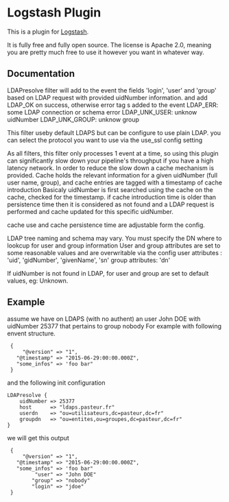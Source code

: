 # Logstash Plugin

This is a plugin for [Logstash](https://github.com/elasticsearch/logstash).

It is fully free and fully open source. The license is Apache 2.0, meaning you are pretty much free to use it however you want in whatever way.

## Documentation

 LDAPresolve filter will add to the event the fields 'login', 'user' and 'group' based on LDAP request 
 with provided uidNumber information. 
 and add LDAP_OK on success, otherwise  error tag s added to the event
    LDAP_ERR: some LDAP connection or schema error
    LDAP_UNK_USER: unknow uidNumber 
    LDAP_UNK_GROUP: unknow group 

 This filter useby default LDAPS but can be configure to use plain LDAP.
 you can select the protocol you want to use via the use_ssl config setting

 As all filters, this filter only processes 1 event at a time, so using this plugin can 
 significantly slow down your pipeline's throughput if you have a high latency network.
 In order to reduce the slow down a cache mechanism is provided. 
 Cache holds the relevant information for a given uidNumber (full user name, group), and cache 
 entries are tagged with a timestamp of cache introduction
 Basicaly uidNumber is first searched using the cache on the cache, checked for the timestamp.
 if cache introduction time is older than persistence time then it is considered as not found and a LDAP
 request is performed and cache updated for this specific uidNumber.

 cache use and cache persistence time are adjustable form the config.

 LDAP tree naming and schema may vary. 
 You must specify the DN where to lookcup for user and group information
 User and group attributes are set to some reasonable values and are overwritable via the config
    user attributes : 'uid', 'gidNumber', 'givenName', 'sn'
    group attributes: 'dn'

 If uidNumber is not found in LDAP, for user and group are set to default values, eg: Unknown.

## Example

assume we have on LDAPS (with no authent) an user John DOE with uidNumber 25377 that pertains to group nobody
For example with following envent structure.
``` 
 {
     "@version" => "1",
   "@timestamp" => "2015-06-29:00:00.000Z",
   "some_infos" => 'foo bar"
 }
```

and the following init configuration 
``` 
LDAPresolve {
    uidNumber => 25377
    host      => "ldaps.pasteur.fr"
    userdn    => "ou=utilisateurs,dc=pasteur,dc=fr"
    groupdn   => "ou=entites,ou=groupes,dc=pasteur,dc=fr"
}
```

we will get this output
```
 {
     "@version" => "1",
   "@timestamp" => "2015-06-29:00:00.000Z",
   "some_infos" => 'foo bar"
         "user" => "John DOE"
        "group" => "nobody"
        "login" => "jdoe"
 }
```

